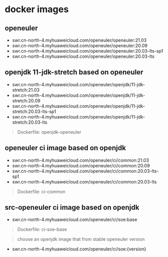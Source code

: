 # docker images
## openeuler
- swr.cn-north-4.myhuaweicloud.com/openeuler/openeuler:21.03
- swr.cn-north-4.myhuaweicloud.com/openeuler/openeuler:20.09
- swr.cn-north-4.myhuaweicloud.com/openeuler/openeuler:20.03-lts-sp1
- swr.cn-north-4.myhuaweicloud.com/openeuler/openeuler:20.03-lts

## openjdk 11-jdk-stretch based on openeuler
- swr.cn-north-4.myhuaweicloud.com/openeuler/openjdk/11-jdk-stretch:21.03
- swr.cn-north-4.myhuaweicloud.com/openeuler/openjdk/11-jdk-stretch:20.09
- swr.cn-north-4.myhuaweicloud.com/openeuler/openjdk/11-jdk-stretch:20.03-lts-sp1
- swr.cn-north-4.myhuaweicloud.com/openeuler/openjdk/11-jdk-stretch:20.03-lts

> Dockerfile: openjdk-openeuler

## openeuler ci image based on openjdk
- swr.cn-north-4.myhuaweicloud.com/openeuler/ci/common:21.03
- swr.cn-north-4.myhuaweicloud.com/openeuler/ci/common:20.09
- swr.cn-north-4.myhuaweicloud.com/openeuler/ci/common:20.03-lts-sp1
- swr.cn-north-4.myhuaweicloud.com/openeuler/ci/common:20.03-lts

> Dockerfile: ci-common

## src-openeuler ci image based on openjdk
- swr.cn-north-4.myhuaweicloud.com/openeuler/ci/soe:base

> Dockerfile: ci-soe-base

> choose an openjdk image that from stable openeuler version

- swr.cn-north-4.myhuaweicloud.com/openeuler/ci/soe:{version}
